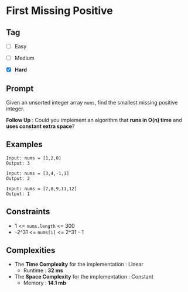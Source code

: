 # First Missing Positive
## Tag
- [ ] Easy  
- [ ] Medium  
- [x] **Hard**  
  

## Prompt
Given an unsorted integer array `nums`, find the smallest missing positive integer.  
  
**Follow Up** : Could you implement an algorithm that **runs in O(n) time** and **uses constant extra space**? 
  
## Examples
```
Input: nums = [1,2,0]
Output: 3
```
```
Input: nums = [3,4,-1,1]
Output: 2
```
```
Input: nums = [7,8,9,11,12]
Output: 1
```
  
## Constraints
* 1 <= `nums.length` <= 300
* -2^31 <= `nums[i]` <= 2^31 - 1
  
## Complexities
* The **Time Complexity** for the implementation : Linear
  * Runtime : **32 ms**  
* The **Space Complexity** for the implementation : Constant
  * Memory : **14.1 mb**
